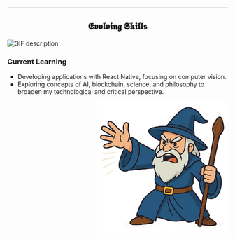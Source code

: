 
---

<!--Languages and Tools Section-->       
<h2 align="center">𝕰𝖛𝖔𝖑𝖛𝖎𝖓𝖌 𝕾𝖐𝖎𝖑𝖑𝖘</h2> 
<picture>
  <source media="(prefers-color-scheme: dark)" srcset="./Skills_Animation_Dark.gif">
  <source media="(prefers-color-scheme: light)" srcset="./Skills_Animation_White.gif">
  <img align="left" alt="GIF description" src="./Skills_Animation_White.gif">
</picture>
<br />

<h3 align="left">Current Learning</h3>
<ul align="left">
  <li>Developing applications with React Native, focusing on computer vision.</li>
  <li>Exploring concepts of AI, blockchain, science, and philosophy to broaden my technological and critical perspective.</li>
</ul>
 <div>
    <img align="right" width="300px" src="./mago.png">
  </div>
<br />
<br />
<br />
<br />
